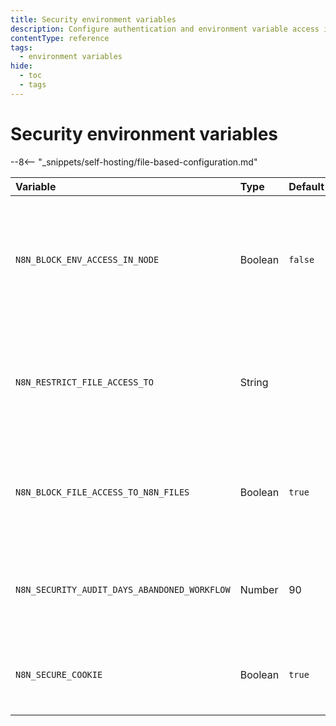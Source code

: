 ```yaml
---
title: Security environment variables
description: Configure authentication and environment variable access in self-hosted n8n instance. 
contentType: reference
tags:
  - environment variables
hide:
  - toc
  - tags
---
```


# Security environment variables

--8<-- "_snippets/self-hosting/file-based-configuration.md"

| Variable | Type  | Default  | Description |
| :------- | :---- | :------- | :---------- |
| `N8N_BLOCK_ENV_ACCESS_IN_NODE` | Boolean | `false` | Whether to allow users to access environment variables in expressions and the Code node (false) or not (true). |
| `N8N_RESTRICT_FILE_ACCESS_TO` | String |  | Limits access to files in these directories. Provide multiple files as a colon-separated list ("`:`"). |
| `N8N_BLOCK_FILE_ACCESS_TO_N8N_FILES` | Boolean | `true` | Set to `true` to block access to all files in the ".n8n" directory and user defined configuration files. |
| `N8N_SECURITY_AUDIT_DAYS_ABANDONED_WORKFLOW` | Number | 90 | Number of days to consider a workflow abandoned if it's not executed. |
| `N8N_SECURE_COOKIE` | Boolean | `true` | Ensures that cookies are only sent over HTTPS, enhancing security.|